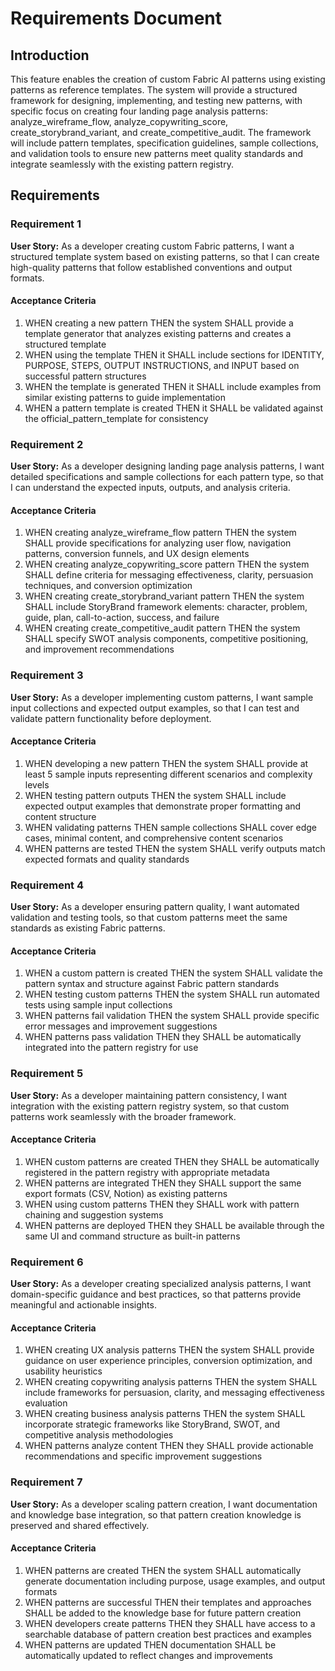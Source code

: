 # Requirements Document

## Introduction

This feature enables the creation of custom Fabric AI patterns using existing patterns as reference templates. The system will provide a structured framework for designing, implementing, and testing new patterns, with specific focus on creating four landing page analysis patterns: analyze_wireframe_flow, analyze_copywriting_score, create_storybrand_variant, and create_competitive_audit. The framework will include pattern templates, specification guidelines, sample collections, and validation tools to ensure new patterns meet quality standards and integrate seamlessly with the existing pattern registry.

## Requirements

### Requirement 1

**User Story:** As a developer creating custom Fabric patterns, I want a structured template system based on existing patterns, so that I can create high-quality patterns that follow established conventions and output formats.

#### Acceptance Criteria

1. WHEN creating a new pattern THEN the system SHALL provide a template generator that analyzes existing patterns and creates a structured template
2. WHEN using the template THEN it SHALL include sections for IDENTITY, PURPOSE, STEPS, OUTPUT INSTRUCTIONS, and INPUT based on successful pattern structures
3. WHEN the template is generated THEN it SHALL include examples from similar existing patterns to guide implementation
4. WHEN a pattern template is created THEN it SHALL be validated against the official_pattern_template for consistency

### Requirement 2

**User Story:** As a developer designing landing page analysis patterns, I want detailed specifications and sample collections for each pattern type, so that I can understand the expected inputs, outputs, and analysis criteria.

#### Acceptance Criteria

1. WHEN creating analyze_wireframe_flow pattern THEN the system SHALL provide specifications for analyzing user flow, navigation patterns, conversion funnels, and UX design elements
2. WHEN creating analyze_copywriting_score pattern THEN the system SHALL define criteria for messaging effectiveness, clarity, persuasion techniques, and conversion optimization
3. WHEN creating create_storybrand_variant pattern THEN the system SHALL include StoryBrand framework elements: character, problem, guide, plan, call-to-action, success, and failure
4. WHEN creating create_competitive_audit pattern THEN the system SHALL specify SWOT analysis components, competitive positioning, and improvement recommendations

### Requirement 3

**User Story:** As a developer implementing custom patterns, I want sample input collections and expected output examples, so that I can test and validate pattern functionality before deployment.

#### Acceptance Criteria

1. WHEN developing a new pattern THEN the system SHALL provide at least 5 sample inputs representing different scenarios and complexity levels
2. WHEN testing pattern outputs THEN the system SHALL include expected output examples that demonstrate proper formatting and content structure
3. WHEN validating patterns THEN sample collections SHALL cover edge cases, minimal content, and comprehensive content scenarios
4. WHEN patterns are tested THEN the system SHALL verify outputs match expected formats and quality standards

### Requirement 4

**User Story:** As a developer ensuring pattern quality, I want automated validation and testing tools, so that custom patterns meet the same standards as existing Fabric patterns.

#### Acceptance Criteria

1. WHEN a custom pattern is created THEN the system SHALL validate the pattern syntax and structure against Fabric pattern standards
2. WHEN testing custom patterns THEN the system SHALL run automated tests using sample input collections
3. WHEN patterns fail validation THEN the system SHALL provide specific error messages and improvement suggestions
4. WHEN patterns pass validation THEN they SHALL be automatically integrated into the pattern registry for use

### Requirement 5

**User Story:** As a developer maintaining pattern consistency, I want integration with the existing pattern registry system, so that custom patterns work seamlessly with the broader framework.

#### Acceptance Criteria

1. WHEN custom patterns are created THEN they SHALL be automatically registered in the pattern registry with appropriate metadata
2. WHEN patterns are integrated THEN they SHALL support the same export formats (CSV, Notion) as existing patterns
3. WHEN using custom patterns THEN they SHALL work with pattern chaining and suggestion systems
4. WHEN patterns are deployed THEN they SHALL be available through the same UI and command structure as built-in patterns

### Requirement 6

**User Story:** As a developer creating specialized analysis patterns, I want domain-specific guidance and best practices, so that patterns provide meaningful and actionable insights.

#### Acceptance Criteria

1. WHEN creating UX analysis patterns THEN the system SHALL provide guidance on user experience principles, conversion optimization, and usability heuristics
2. WHEN creating copywriting analysis patterns THEN the system SHALL include frameworks for persuasion, clarity, and messaging effectiveness evaluation
3. WHEN creating business analysis patterns THEN the system SHALL incorporate strategic frameworks like StoryBrand, SWOT, and competitive analysis methodologies
4. WHEN patterns analyze content THEN they SHALL provide actionable recommendations and specific improvement suggestions

### Requirement 7

**User Story:** As a developer scaling pattern creation, I want documentation and knowledge base integration, so that pattern creation knowledge is preserved and shared effectively.

#### Acceptance Criteria

1. WHEN patterns are created THEN the system SHALL automatically generate documentation including purpose, usage examples, and output formats
2. WHEN patterns are successful THEN their templates and approaches SHALL be added to the knowledge base for future pattern creation
3. WHEN developers create patterns THEN they SHALL have access to a searchable database of pattern creation best practices and examples
4. WHEN patterns are updated THEN documentation SHALL be automatically updated to reflect changes and improvements